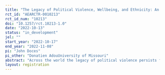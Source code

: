 ```yaml
---
title: "The Legacy of Political Violence, Wellbeing, and Ethnicity: An Experimental Analysis of Cote d'Ivoire and Uganda"
rct_id: "AEARCTR-0010213"
rct_id_num: "10213"
doi: "10.1257/rct.10213-1.0"
date: "2022-10-13"
status: "in_development"
jel: ""
start_year: "2022-10-17"
end_year: "2022-11-08"
pi: "John Doces"
pi_other: "Donatien AdouUniversity of Missouri"
abstract: "Across the world the legacy of political violence persists for people often affecting their lives in adverse ways.  Past events of political violence often associated with elections continue to threaten people affecting their wellbeing and identities.  Existing scholarship shows that the legacy of political violence can inversely affect people's wellbeing and also their identities pushing people to feel less satisfied and to identity more closely with their ethnic group.  By reducing wellbeing and causing people to identity more with their ethnic group the legacy of political violence can in turn increase the probability of further political violence.  We test these ideas in Africa focusing on a unique comparative analysis in West and East Africa both of which are regions that have experienced past political violence and thus carry its legacy.  We specifically examine the legacy of political violence, wellbeing, and ethnic identities.  We conduct an experimental analysis treating randomly selected respondents in Cote d'Ivoire and Uganda and treating some with a statement about the legacy of political violence with a control group assigned no statement.  We have several claims: (i) respondents treated with legacy of political violence will have lower levels of wellbeing than those not treated; (ii) the treatment effect on wellbeing will be relatively larger for women than men; (iii) respondents treated with political violence will have more ethnic than national identities.  As an extension and for purposes of comparison we will test these claims in a nationally representative survey (filled by yougov) of Americans to see if the results are consistent.  "
layout: registration
---
```


